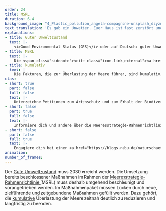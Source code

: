 ```yaml
---
order: 24
title: MSRL
duration: 6.4
background_image: "4_Plastic_pollution_angela-compagnone-unsplash_dzyzwh_rboxn6.webp#4cd4ff"
text_translation: 'Es gab ein Unwetter. Euer Haus ist fast zerstört und ihr braucht Handwerker:innen, um es zu reparieren. Dringend. Also macht ihr eine Liste mit den Aufgaben für die verschiedenen Gewerke und beauftragt die Firmen. Aber die machen auch wieder nur Listen und ihr bekommt ständig neue Kostenvoranschläge und neue Termine zugeschickt. Und ihr sitzt vor eurem Haus, ohne Dach, ohne Strom, ohne Wasser, und alle schicken sich nur Papiere hin und her… '
explanations:
- title: Guter Umweltzustand
  text: |-
    <i>Good Environmental Status (GES)</i> oder auf Deutsch: guter Umweltzustand. Den wollten die EU-Staaten in ihren Gewässern eigentlich bis 2020 erreichen. Das ist <span class="sidenote"><cite class="icon-link_external"><a href="https://environment.ec.europa.eu/topics/marine-environment/implementation-marine-strategy-framework-directive_en#implementation-report-and-state-of-the-seas" target="_blank" rel="noopener">United Nations / Marine Strategy Framework 2020 Implementation Report</a></cite><span>nicht </span></span>passiert. Inzwischen haben wir 2024. Passiert ist es immer noch nicht. Aus Wollen wurde Sollen und aus Sollen: lieber riskieren, Strafgelder an die EU zu zahlen. Wenn wir wenigstens bis 2030 dieses Ziel erreichen wollen, braucht es mehr: Mehr Geschwindigkeit, mehr politischen Willen, mehr Mut.
- title: MSRL
  text: |-
    Die <span class="sidenote"><cite class="icon-link_external"><a href="https://eur-lex.europa.eu/legal-content/DE/TXT/?uri=celex%3A32008L0056" target="_blank" rel="noopener">Richtlinie 2008/56/EG des Europäischen Parlaments und des Rates vom 17. Juni 2008 zur Schaffung eines Ordnungsrahmens für Maßnahmen der Gemeinschaft im Bereich der Meeresumwelt (Meeresstrategie-Rahmenrichtlinie)</a></cite><span>EU-Meeresstrategie-Rahmenrichtlinie</span></span> (MSRL) sollte in einem sechsjährigen Zyklus mit drei Phasen den Meeren europaweit <span class="expander"><span class="trigger">bis 2020</span><span class="info">verabschiedet wurde sie bereits 2008</span></span> ihre ursprüngliche Bedeutung als Lebensraum und Ort der Vielfalt zurückgeben, sie schützen und erhalten. Sie enthält die elf <span class="expander"><span class="trigger">Deskriptoren,</span><span class="info">(1) biologische Vielfalt, (2) nicht-einheimische Arten, (3) Zustand kommerzieller Fisch- und Schalentierbestände, (4) Nahrungsnetz, (5) Eutrophierung (erhöhter Nährstoffeintrag), (6) Meeresgrund, (7) hydrographische Bedingungen (u.a. Temperatur und Salzgehalt), (8) Schadstoffe, (9) Schadstoffe in Lebensmitteln, (10) Abfälle im Meer, (11) Einleitung von Energie</span></span> mit denen die EU-Mitgliedstaaten den Zustand ihrer Meere bewerten und verbessern, die Meere in einen Guten Umweltzustand (weil man mit Abkürzungen besser hantieren kann: GES) versetzen sollen. Dieses Ziel hat Deutschland krachend verfehlt. Viel zu unambitioniert und vage wurden die Ziele und Maßnahmen formuliert, vor allem was Fischerei, Nährstoffeintrag und Rohstoffabbau betrifft. Aber wäre alles paletti, wenn die Bundesregierung diese Zielvorgaben erreicht hätte? Eindeutiges Nein, wie eine <span class="sidenote"><cite class="icon-link_external"><a href="https://www.greenpeace.de/sites/default/files/publications/20200707-greenpeace-report-zustand-nordsee-ostsee.pdf" target="_blank" rel="noopener">Der Zustand von Nord- und Ostsee / greenpeace</a></cite><span>Studie von Greenpea</span></span>ce aus 2020 zeigt. Selbst wenn wir alle Maßnahmen umsetzen würden, die aufgeführt waren, würden wir laut Begutachtung niemals den GES erreichen. Also ließ die EU uns noch mal von vorne anfangen. Und dieses Spiel geht jetzt in die zigste Runde, wir zählen schon nicht mehr mit.
- title: kumulativ
  text: |-
    Die Faktoren, die zur Überlastung der Meere führen, sind kumulativ, summieren sich also auf, klar, bloß ist zwei plus zwei hier leider sechs, weil es darüberhinaus noch Wechselwirkungen zwischen diesen Faktoren gibt. Wir reden hier nicht nur von Überfischung, Zerstörung der Meeresböden durch die Grundschleppnetzfischerei, illegaler Fischerei, Geo-Engineering, Industrialisierung der Meere durch neue Nutzungen gigantischen Ausmaßes, Tiefseebergbau, Unterwasserlärm, <span class="expander"><span class="trigger">Eutrophierung</span><span class="info">der Überdüngung der Meere mit einem Zuviel an Nährstoffen, vor allem aus Düngemittel-Einträgen aus der Landwirtschaft</span></span> und anderen Schadstoffeinträgen, Plastifizierung durch Mikro- und Nanoplastik, Versauerung durch CO2-Aufnahme und Überhitzung als einzelne Probleme, wir reden hier auch davon, wie sich das alles über die Summe der Teile hinaus gegenseitig verstärkt.
ctas:
- short: true
  part: false
  full: false
  text: |-
    Unterzeichne Petitionen zum Artenschutz und zum Erhalt der Biodiversität, um den guten Umweltzustand <a href="https://greenpeace.at/petitionen/artenvielfalt/" target="_blank">GES) der Meere zu erreichen, zum Beispiel diese (hier</a>.
- short: false
  part: true
  full: false
  text: |-
    Informiere dich und andere über die Meeresstrategie-Rahmenrichtlinie <a href="https://www.bund.net/meere/meerespolitik/meeresstrategie/" target="_blank">MSRL) der EU, zum Beispiel (hier</a>.
- short: false
  part: false
  full: true
  text: |-
    Engagiere dich bei einer <a href="https://blogs.nabu.de/naturschaetze-retten/mehr-lobby-fuer-das-meer/" target="_blank">Partei</a>, die sich für Meeresschutz einsetzt.
animation:
number_of_frames:
---
```

Der [Gute Umweltzustand](# "Guter Umweltzustand") muss 2030 erreicht werden. Die Umsetzung bereits beschlossener Maßnahmen im Rahmen der [Meeresstrategie-Rahmenrichtlinie ](# "MSRL")(MSRL) muss deshalb umgehend beschleunigt und vorangetrieben werden. Im Maßnahmenpaket müssen Lücken durch neue, zielführende und zeitgebundene Maßnahmen gefüllt werden. Dazu gehört, die [kumulative](# "kumulativ") Überlastung der Meere zeitnah deutlich zu reduzieren und langfristig zu beenden.